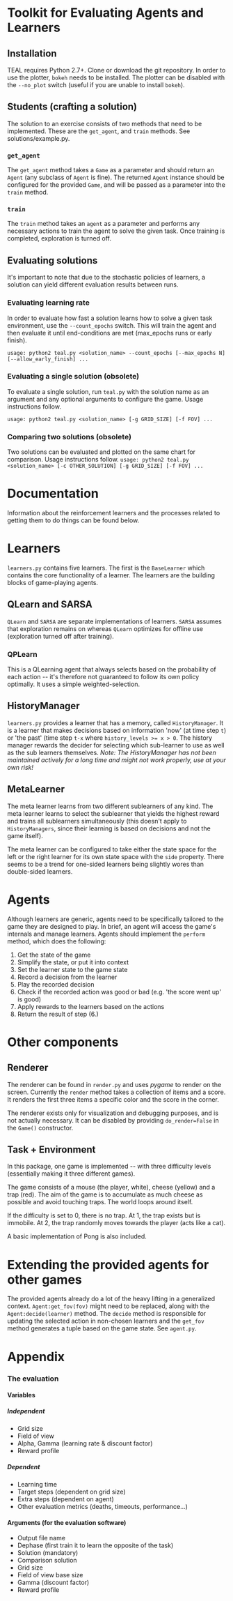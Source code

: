 # Toolkit for Evaluating Agents and Learners

## Installation

TEAL requires Python 2.7+. Clone or download the git repository. In order to use the plotter, `bokeh` needs to be installed. The plotter can be disabled with the `--no_plot` switch (useful if you are unable to install `bokeh`). 

## Students (crafting a solution)

The solution to an exercise consists of two methods that need to be implemented.
These are the `get_agent`, and `train` methods. See solutions/example.py.

### `get_agent`
The `get_agent` method takes a `Game` as a parameter and should return an `Agent` (any subclass of `Agent` is fine). The returned `Agent` instance should be configured for the provided `Game`, and will be passed as a parameter into the `train` method.

### `train`
The `train` method takes an `agent` as a parameter and performs any necessary actions to train the agent to solve the given task. Once training is completed, exploration is turned off.

## Evaluating solutions
It's important to note that due to the stochastic policies of learners, a solution can yield different evaluation results between runs.

### Evaluating learning rate
In order to evaluate how fast a solution learns how to solve a given task environment, use the `--count_epochs` switch. This will train the agent and then evaluate it until end-conditions are met (max_epochs runs or early finish).

`usage: python2 teal.py <solution_name> --count_epochs [--max_epochs N] [--allow_early_finish] ...`

### Evaluating a single solution (obsolete)
To evaluate a single solution, run `teal.py` with the solution name as an argument and any optional arguments to configure the game. Usage instructions follow.

`usage: python2 teal.py <solution_name> [-g GRID_SIZE] [-f FOV] ...`

### Comparing two solutions (obsolete)
Two solutions can be evaluated and plotted on the same chart for comparison. Usage instructions follow.
`usage: python2 teal.py <solution_name> [-c OTHER_SOLUTION] [-g GRID_SIZE] [-f FOV] ...`
                       

# Documentation
Information about the reinforcement learners and the processes related to getting them to do things can be found below.

# Learners
`learners.py` contains five learners. The first is the `BaseLearner` which contains the core functionality of a learner.
The learners are the building blocks of game-playing agents.

## QLearn and SARSA 
`QLearn` and `SARSA` are separate implementations of learners. 
`SARSA` assumes that exploration remains on whereas `QLearn` optimizes for offline use (exploration turned off after training). 

### QPLearn
This is a QLearning agent that always selects based on the probability of each action -- it's therefore not guaranteed to follow its own policy optimally. It uses a simple weighted-selection.

## HistoryManager
`learners.py` provides a learner that has a memory, called `HistoryManager`.
It is a learner that makes decisions based on information 'now' (at time step `t`) or 'the past' (time step `t-x` where `history_levels >= x > 0`.
The history manager rewards the decider for selecting which sub-learner to use as well as the sub learners themselves.
_Note: The HistoryManager has not been maintained actively for a long time and might not work properly, use at your own risk!_

## MetaLearner
The meta learner learns from two different sublearners of any kind. The meta learner learns to select the sublearner that yields the highest reward and trains all sublearners simultaneously (this doesn't apply to `HistoryManagers`, since their learning is based on decisions and not the game itself).

The meta learner can be configured to take either the state space for the left or the right learner for its own state space with the `side` property. There seems to be a trend for one-sided learners being slightly wores than double-sided learners.

# Agents

Although learners are generic, agents need to be specifically tailored to the game they are designed to play.
In brief, an agent will access the game's internals and manage learners. 
Agents should implement the `perform` method, which does the following:

1. Get the state of the game
2. Simplify the state, or put it into context
3. Set the learner state to the game state
4. Record a decision from the learner
5. Play the recorded decision
6. Check if the recorded action was good or bad (e.g. 'the score went up' is good)
7. Apply rewards to the learners based on the actions
8. Return the result of step (6.)

# Other components

## Renderer
 
The renderer can be found in `render.py` and uses _pygame_ to render on the screen. Currently the `render` method takes a collection of items and a score. It renders the first three items a specific color and the score in the corner.
 
The renderer exists only for visualization and debugging purposes, and is not actually necessary. It can be disabled by providing `do_render=False` in the `Game()` constructor.

## Task + Environment

In this package, one game is implemented -- with three difficulty levels (essentially making it three different games).

The game consists of a mouse (the player, white), cheese (yellow) and a trap (red).
The aim of the game is to accumulate as much cheese as possible and avoid touching traps.
The world loops around itself.

If the difficulty is set to 0, there is no trap. At 1, the trap exists but is immobile. At 2, the trap randomly moves towards the player (acts like a cat).

A basic implementation of Pong is also included.

# Extending the provided agents for other games

The provided agents already do a lot of the heavy lifting in a generalized context. `Agent:get_fov(fov)` might need to be replaced, along with the `Agent:decide(learner)` method. The `decide` method is responsible for updating the selected action in non-chosen learners and the `get_fov` method generates a tuple based on the game state. See `agent.py`.

# Appendix
### The evaluation

#### Variables

##### Independent
- Grid size
- Field of view
- Alpha, Gamma (learning rate & discount factor)
- Reward profile

##### Dependent
- Learning time
- Target steps (dependent on grid size)
- Extra steps (dependent on agent)
- Other evaluation metrics (deaths, timeouts, performance...)

#### Arguments (for the evaluation software)
- Output file name
- Dephase (first train it to learn the opposite of the task)
- Solution (mandatory)
- Comparison solution
- Grid size
- Field of view base size
- Gamma (discount factor)
- Reward profile

